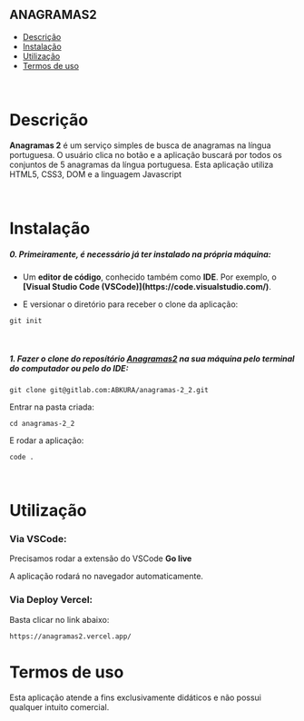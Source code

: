 ## ANAGRAMAS2

- [Descrição](#descrição)
- [Instalação](#instalação)
- [Utilização](#utilização)
- [Termos de uso](#termos-de-uso)

<br>

# Descrição

<p><b>Anagramas 2</b> é um serviço simples de busca de anagramas na língua portuguesa. O usuário clica no botão e a aplicação buscará por todos os conjuntos de 5 anagramas da língua portuguesa. Esta aplicação utiliza HTML5, CSS3, DOM e a linguagem Javascript</p>
<br>

# Instalação

<h5>0. Primeiramente, é necessário já ter instalado na própria máquina:</h5>

- <p> Um <b>editor de código</b>, conhecido também como <b>IDE</b>. Por exemplo, o <b>[Visual Studio Code (VSCode)](https://code.visualstudio.com/)</b>.</p>

- <p> E versionar o diretório para receber o clone da aplicação:</p>

```
git init
```

<br>
<h5>1. Fazer o clone do reposítório <span style="text-decoration: underline">Anagramas2</span> na sua máquina pelo terminal do computador ou pelo do IDE:</h5>

```
git clone git@gitlab.com:ABKURA/anagramas-2_2.git
```

<p>Entrar na pasta criada:</p>

```
cd anagramas-2_2
```

<p>E rodar a aplicação:</p>

```
code .
```

<br>


# Utilização


<h3>Via VSCode:</h3>

<p>Precisamos rodar a extensão do VSCode <b>Go live</b></p>

<p>A aplicação rodará no navegador automaticamente.</p>


<h3>Via Deploy Vercel:</h3>

<p>Basta clicar no link abaixo:</p>

```
https://anagramas2.vercel.app/
```



# Termos de uso

<p>Esta aplicação atende a fins exclusivamente didáticos e não possui qualquer intuito comercial.</p>
